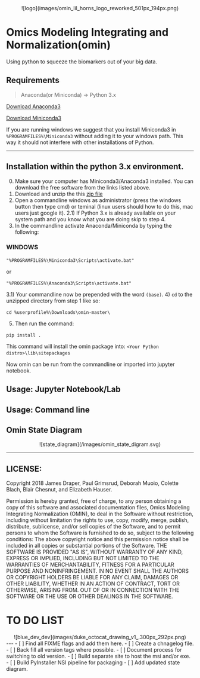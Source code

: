 
<!-- ![logo](https://github.com/dmpio/omin/blob/master/images/omin_lil_horns_logo.png) -->

<center>![logo](images/omin_lil_horns_logo_reworked_501px_194px.png)</center>

# Omics Modeling Integrating and Normalization(omin)
Using python to squeeze the biomarkers out of your big data.

## Requirements

> Anaconda(or Miniconda) -> Python 3.x

[Download Anaconda3](https://docs.anaconda.com/anaconda/install/)

[Download Miniconda3](https://conda.io/miniconda.html)

If you are running windows we suggest that you install Miniconda3 in `%PROGRAMFILES%\Miniconda3` without adding it to your windows path. This way it should not interfere with other installations of Python.


---

## Installation within the python 3.x environment.
0) Make sure your computer has Miniconda3/Anaconda3 installed. You can download the free software from the links listed above.
1) Download and unzip the this [zip file](https://github.com/dmpio/omin/archive/master.zip)
2) Open a commandline windows as administrator (press the windows button then type cmd) or teminal (linux users should how to do this, mac users just google it).
2.1) If Python 3.x is already available on your system path and you know what you are doing skip to step 4.
3)  In the commandline activate Anaconda/Miniconda by typing the following:
### WINDOWS
```
"%PROGRAMFILES%\Miniconda3\Scripts\activate.bat"
```
or
```
"%PROGRAMFILES%\Anaconda3\Scripts\activate.bat"
```
3.1) Your commandline now be prepended with the word `(base)`.
4) `cd` to the unzipped directory from step 1 like so:
```
cd %userprofile%\Downloads\omin-master\
```
5) Then run the command:

```
pip install .
```
This command will install the omin package into: `<Your Python distro>\lib\sitepackages`

Now omin can be run from the commandline or imported into jupyter notebook.

## Usage: Jupyter Notebook/Lab

## Usage: Command line


## Omin State Diagram

<center>![state_diagram](/images/omin_state_digram.svg)</center>


---
## LICENSE:
Copyright 2018 James Draper, Paul Grimsrud, Deborah Muoio, Colette Blach, Blair Chesnut, and Elizabeth Hauser.

Permission is hereby granted, free of charge, to any person obtaining a copy of
this software and associated documentation files, Omics Modeling Integrating
Normalization (OMIN), to deal in the Software without restriction, including
without limitation the rights to use, copy, modify, merge, publish, distribute,
sublicense, and/or sell copies of the Software, and to permit persons to whom
the Software is furnished to do so, subject to the following conditions:
The above copyright notice and this permission notice shall be included in all
copies or substantial portions of the Software.
THE SOFTWARE IS PROVIDED "AS IS", WITHOUT WARRANTY OF ANY KIND, EXPRESS OR
IMPLIED, INCLUDING BUT NOT LIMITED TO THE WARRANTIES OF MERCHANTABILITY,
FITNESS FOR A PARTICULAR PURPOSE AND NONINFRINGEMENT. IN NO EVENT SHALL
THE AUTHORS OR COPYRIGHT HOLDERS BE LIABLE FOR ANY CLAIM, DAMAGES OR OTHER
LIABILITY, WHETHER IN AN ACTION OF CONTRACT, TORT OR OTHERWISE, ARISING FROM.
OUT OF OR IN CONNECTION WITH THE SOFTWARE OR THE USE OR OTHER DEALINGS IN THE
SOFTWARE.

# TO DO LIST
<center>![blue_dev_dev](images/duke_octocat_drawing_v1_.300px_292px.png)</center>
---
- [ ] Find all FIXME flags and add them here.
- [ ] Create a chnagelog file.
- [ ] Back fill all version tags where possible.
- [ ] Document process for switching to old version.
- [ ] Build separate site to host the msi and/or exe.
- [ ] Build PyInstaller NSI pipeline for packaging
- [ ] Add updated state diagram.
